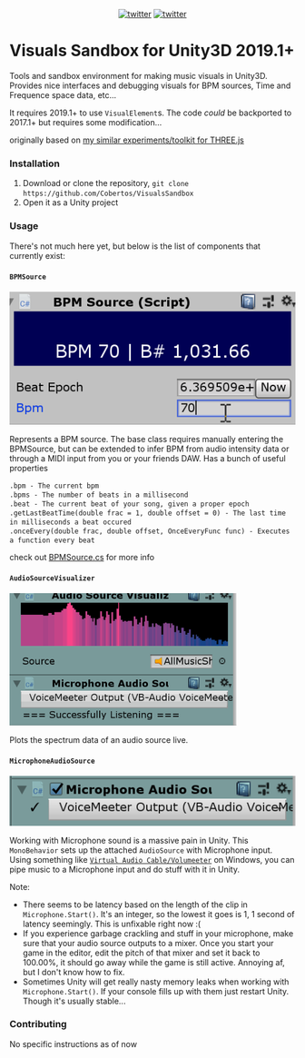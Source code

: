<p align="center">
    <a href="https://twitter.com/cobertos" target="_blank"><img alt="twitter" src="https://img.shields.io/badge/twitter-%40cobertos-0084b4.svg"></a>
    <a href="https://cobertos.com" target="_blank"><img alt="twitter" src="https://img.shields.io/badge/website-cobertos.com-888888.svg"></a>
</p>

# Visuals Sandbox for Unity3D 2019.1+

Tools and sandbox environment for making music visuals in Unity3D. Provides nice interfaces and debugging visuals for BPM sources, Time and Frequence space data, etc...

It requires 2019.1+ to use `VisualElement`s. The code _could_ be backported to 2017.1+ but requires some modification...

originally based on [my similar experiments/toolkit for THREE.js](https://github.com/Cobertos/MIDI-Experiment)

### Installation

1. Download or clone the repository, `git clone https://github.com/Cobertos/VisualsSandbox`
2. Open it as a Unity project

### Usage

There's not much here yet, but below is the list of components that currently exist:

#### `BPMSource`

![Bpm Source gif](./Media/bpmSource.gif)

Represents a BPM source. The base class requires manually entering the BPMSource, but can be extended to infer BPM from audio intensity data or through a MIDI input from you or your friends DAW. Has a bunch of useful properties

```
.bpm - The current bpm
.bpms - The number of beats in a millisecond
.beat - The current beat of your song, given a proper epoch
.getLastBeatTime(double frac = 1, double offset = 0) - The last time in milliseconds a beat occured
.onceEvery(double frac, double offset, OnceEveryFunc func) - Executes a function every beat
```

check out [BPMSource.cs](./Assets/Scripts/VisualsTools/BPMSource.cs) for more info

#### `AudioSourceVisualizer`

![Audio source visualizer, log spectrum](./Media/audioVisualizer.gif)

Plots the spectrum data of an audio source live.

#### `MicrophoneAudioSource`

![Microphone audio source GUI](./Media/MicrophoneAudioSource.png)

Working with Microphone sound is a massive pain in Unity. This `MonoBehavior` sets up the attached `AudioSource` with Microphone input. Using something like [`Virtual Audio Cable/Volumeeter`](https://www.vb-audio.com/Cable/index.htm) on Windows, you can pipe music to a Microphone input and do stuff with it in Unity.

Note:

* There seems to be latency based on the length of the clip in `Microphone.Start()`. It's an integer, so the lowest it goes is 1, 1 second of latency seemingly. This is unfixable right now :(
* If you experience garbage crackling and stuff in your microphone, make sure that your audio source outputs to a mixer. Once you start your game in the editor, edit the pitch of that mixer and set it back to 100.00%, it should go away while the game is still active. Annoying af, but I don't know how to fix.
* Sometimes Unity will get really nasty memory leaks when working with `Microphone.Start()`. If your console fills up with them just restart Unity. Though it's usually stable...

### Contributing

No specific instructions as of now